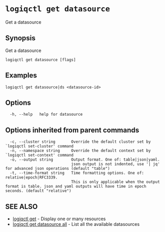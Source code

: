 # `logiqctl get datasource`

Get a datasource

## Synopsis

Get a datasource

```
logiqctl get datasource [flags]
```

## Examples

```
logiqctl get datasource|ds <datasource-id>
```

## Options

```
  -h, --help   help for datasource
```

## Options inherited from parent commands

```
  -c, --cluster string       Override the default cluster set by `logiqctl set-cluster' command
  -n, --namespace string     Override the default context set by `logiqctl set-context' command
  -o, --output string        Output format. One of: table|json|yaml. 
                             json output is not indented, use '| jq' for advanced json operations (default "table")
  -t, --time-format string   Time formatting options. One of: relative|epoch|RFC3339. 
                             This is only applicable when the output format is table. json and yaml outputs will have time in epoch seconds. (default "relative")
```

## SEE ALSO

* [logiqctl get](/get/logiqctl_get)	 - Display one or many resources
* [logiqctl get datasource all](/get/logiqctl_get_datasource_all)	 - List all the available datasources

